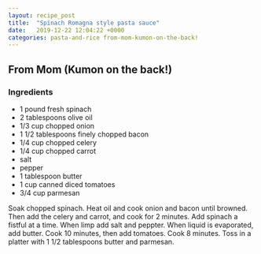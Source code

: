 ```yaml
---
layout: recipe_post
title:  "Spinach Romagna style pasta sauce"
date:   2019-12-22 12:04:22 +0000
categories: pasta-and-rice from-mom-kumon-on-the-back!
---
```


## From Mom (Kumon on the back!)
### Ingredients
* 1 pound fresh spinach
* 2 tablespoons olive oil
* 1/3 cup chopped onion
* 1 1/2 tablespoons finely chopped bacon
* 1/4 cup chopped celery
* 1/4 cup chopped carrot
* salt 
* pepper
* 1 tablespoon butter
* 1 cup canned diced tomatoes
* 3/4 cup parmesan



Soak chopped spinach. Heat oil and cook onion and bacon until browned. Then add the celery and carrot, and cook for 2 minutes. Add spinach a fistful at a time. When limp add salt and peppter. When liquid is evaporated, add butter. Cook 10 minutes, then add tomatoes. Cook 8 minutes. Toss in a platter with 1 1/2 tablespoons butter and parmesan.
